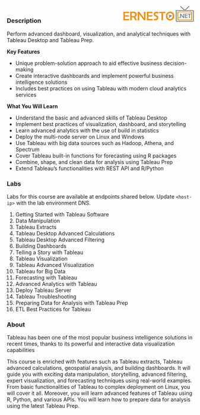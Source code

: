 <img align="right" src="./images/logo.png">


<h2><span style="color:red;"></span></h2>

### Description
Perform advanced dashboard, visualization, and analytical techniques with Tableau Desktop and Tableau Prep.

**Key Features**
- Unique problem-solution approach to aid effective business decision-making
- Create interactive dashboards and implement powerful business intelligence solutions
- Includes best practices on using Tableau with modern cloud analytics services


**What You Will Learn**
- Understand the basic and advanced skills of Tableau Desktop
- Implement best practices of visualization, dashboard, and storytelling
- Learn advanced analytics with the use of build in statistics
- Deploy the multi-node server on Linux and Windows
- Use Tableau with big data sources such as Hadoop, Athena, and Spectrum
- Cover Tableau built-in functions for forecasting using R packages
- Combine, shape, and clean data for analysis using Tableau Prep
- Extend Tableau’s functionalities with REST API and R/Python

### Labs

Labs for this course are available at endpoints shared below. Update `<host-ip>` with the lab environment DNS.

1. Getting Started with Tableau Software
2. Data Manipulation
3. Tableau Extracts
4. Tableau Desktop Advanced Calculations
5. Tableau Desktop Advanced Filtering
6. Building Dashboards
7. Telling a Story with Tableau
8. Tableau Visualization
9. Tableau Advanced Visualization
10. Tableau for Big Data
11. Forecasting with Tableau
12. Advanced Analytics with Tableau
13. Deploy Tableau Server
14. Tableau Troubleshooting
15. Preparing Data for Analysis with Tableau Prep
16. ETL Best Practices for Tableau 

### About
Tableau has been one of the most popular business intelligence solutions in recent times, thanks to its powerful and interactive data visualization capabilities

This course is enriched with features such as Tableau extracts, Tableau advanced calculations, geospatial analysis, and building dashboards. It will guide you with exciting data manipulation, storytelling, advanced filtering, expert visualization, and forecasting techniques using real-world examples. From basic functionalities of Tableau to complex deployment on Linux, you will cover it all. Moreover, you will learn advanced features of Tableau using R, Python, and various APIs. You will learn how to prepare data for analysis using the latest Tableau Prep. 